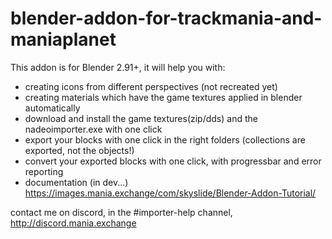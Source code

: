 # blender-addon-for-trackmania-and-maniaplanet
This addon is for Blender 2.91+, it will help you with:
- creating icons from different perspectives (not recreated yet)
- creating materials which have the game textures applied in blender automatically
- download and install the game textures(zip/dds) and the nadeoimporter.exe with one click
- export your blocks with one click in the right folders (collections are exported, not the objects!)
- convert your exported blocks with one click, with progressbar and error reporting
- documentation (in dev...) https://images.mania.exchange/com/skyslide/Blender-Addon-Tutorial/

contact me on discord, in the #importer-help channel, http://discord.mania.exchange

